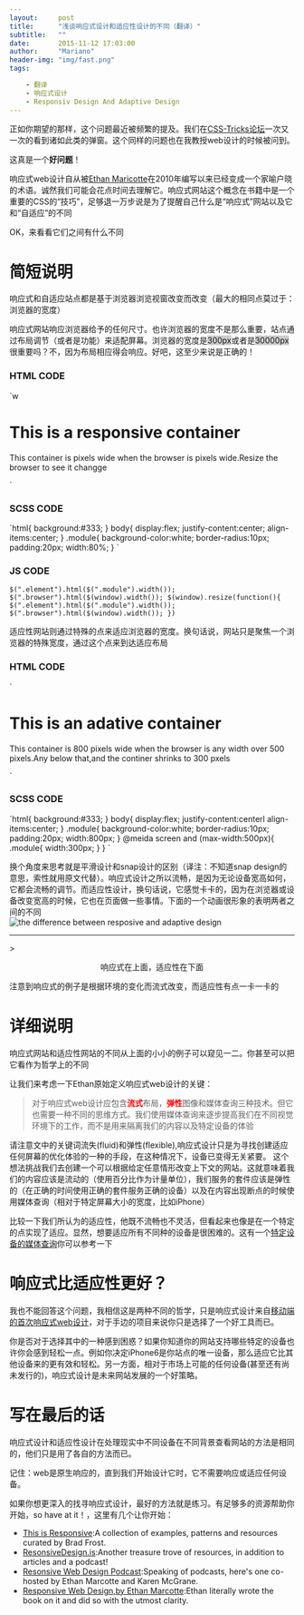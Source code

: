 ```yaml
---
layout:     post
title:      "浅谈响应式设计和适应性设计的不同（翻译）"
subtitle:   ""
date:       2015-11-12 17:03:00
author:     "Mariano"
header-img: "img/fast.png"
tags: 

    - 翻译 
    - 响应式设计
    - Responsiv Design And Adaptive Design
---    
```

  
    
正如你期望的那样，这个问题最近被频繁的提及。我们在[CSS-Tricks论坛](https://css-tricks/forums/)一次又一次的看到诸如此类的弹窗。这个同样的问题也在我教授web设计的时候被问到。


这真是一个<strong>好问题</strong>！  
  
响应式web设计自从被[Ethan Maricotte](http://alistapart.com/article/responsive-web-design)在2010年编写以来已经变成一个家喻户晓的术语。诚然我们可能会花点时间去理解它。响应式网站这个概念在书籍中是一个重要的CSS的“技巧”，足够退一万步说是为了提醒自己什么是“响应式”网站以及它和“自适应”的不同  
  
OK，来看看它们之间有什么不同  
  
<h1>简短说明</h1>  
  
响应式和自适应站点都是基于浏览器浏览视窗改变而改变（最大的相同点莫过于：浏览器的宽度）  
  
响应式网站响应浏览器给予的任何尺寸。也许浏览器的宽度不是那么重要，站点通过布局调节（或者是功能）来适配屏幕。浏览器的宽度是<span style="background-color:#ccc">300px</span>或者是<span style="background-color:#ccc">30000px</span>很重要吗？不，因为布局相应得会响应。好吧，这至少来说是正确的！  
  
<h3>HTML CODE</h3>   
  
`w<div class="module">
	<h1>This is a responsive container</h1>
	<p>This container is <span class="element"></span>pixels wide when the browser is <span class="browser"></span>pixels wide.Resize the browser to see it changge</p>
</div>`  
  
<h3>SCSS CODE </h3> 
`html{
background:#333;
}
body{
display:flex;
justify-content:center;
align-items:center;
}
.module{
background-color:white;
border-radius:10px;
padding:20px;
width:80%;
}
`  
  
<h3>JS CODE</h3>  
  
`$(".element").html($(".module").width());
$(".browser").html($(window).width());
$(window).resize(function(){
$(".element").html($(".module").width());
$(".browser").html($(window).width());
})
`  
    
适应性网站则通过特殊的点来适应浏览器的宽度。换句话说，网站只是聚焦一个浏览器的特殊宽度，通过这个点来到达适应布局  
  
<h3>HTML CODE</h3>    
`<div class="module">
	<h1>This is an adative container</h1>
	<p>This container is 800 pixels wide when the browser is any width over 500 pixels.Any below that,and the continer shrinks to 300 pxels</p>
</div>`  
  
<H3>SCSS CODE</H3>  
`html{
background:#333;
}
body{
display:flex;
justify-content:centerl
align-items:center;
}
.module{
background-color:white;
border-radius:10px;
padding:20px;
width:800px;
}
@meida screen and (max-width:500px){
	.module{
		width:300px;
	}
}
`   
  
   
换个角度来思考就是平滑设计和snap设计的区别（译注：不知道snap design的意思，索性就用原文代替）。响应式设计之所以流畅，是因为无论设备宽高如何，它都会流畅的调节。而适应性设计，换句话说，它感觉卡卡的，因为在浏览器或设备改变宽高的时候，它也在页面做一些事情。下面的一个动画很形象的表明两者之间的不同  
  ![the difference between resposive and adaptive design]({{site.baseurl}}/img/rwd-vs-adapt-example.gif)   
  <hr>
  > <p style="text-align:center">响应式在上面，适应性在下面</p>  
      
注意到响应式的例子是根据环境的变化而流式改变，而适应性有点一卡一卡的  
  
<h1>详细说明</h1> 
  
响应式网站和适应性网站的不同从上面的小小的例子可以窥见一二。你甚至可以把它看作为哲学上的不同  
  
让我们来考虑一下Ethan原始定义响应式web设计的关键：  
  
>对于响应式web设计应包含<b style="color:red">流式</b>布局，<b style="color:red">弹性</b>图像和媒体查询三种技术。但它也需要一种不同的思维方式。我们使用媒体查询来逐步提高我们在不同视觉环境下的工作，而不是用来隔离我们的内容以及特定设备的体验  
  
请注意文中的关键词流失(fluid)和弹性(flexible),响应式设计只是为寻找创建适应任何屏幕的优化体验的一种的手段，在这种情况下，设备已变得无关紧要。 这个想法挑战我们去创建一个可以根据给定任意情形改变上下文的网站。这就意味着我们的内容应该是流动的（使用百分比作为计量单位），我们服务的套件应该是弹性的（在正确的时间使用正确的套件服务正确的设备）以及在内容出现断点的时候使用媒体查询（相对于特定屏幕大小的宽度，比如iPhone）  
  
 比较一下我们所认为的适应性，他既不流畅也不灵活，但看起来也像是在一个特定的点实现了适应。显然，想要适应所有不同种的设备是很困难的。这有一个[特定设备的媒体查询](https://css-tricks.com/snippets/css/media-queries-for-standard-devices/)你可以参考一下  
   
     
<h1>响应式比适应性更好？</h1>    
  
我也不能回答这个问题，我相信这是两种不同的哲学，只是响应式设计来自[移动端的首次响应式web设计](https://responsivedesign.is/strategy/page-layout/mobile-first)，对于手边的项目来说你只是选择了一个好工具而已。  
  
你是否对于选择其中的一种感到困惑？如果你知道你的网站支持哪些特定的设备也许你会感到轻松一点。例如你决定iPhone6是你站点的唯一设备，那么适应它比其他设备来的更有效和轻松。另一方面，相对于市场上可能的任何设备(甚至还有尚未发行的)，响应式设计是未来网站发展的一个好策略。  
  
<h1>写在最后的话</h1>  
 响应式设计和适应性设计在处理现实中不同设备在不同背景查看网站的方法是相同的，他们只是用了各自的方法而已。  
   
记住：web是原生响应的，直到我们开始设计它时，它不需要响应或适应任何设备。  
  
如果你想更深入的找寻响应式设计，最好的方法就是练习。有足够多的资源帮助你开始，so have at it！，这里有几个让你开始：  
  
* [This is Responsive](http://bradfrost.github.io/this-is-responsive/):A collection of examples, patterns and resources curated by Brad Frost.
* [ResonsiveDesign.is](https://responsivedesign.is/):Another treasure trove of resources, in addition to articles and a podcast!
* [Resonsive Web Design Podcast](http://responsivewebdesign.com/podcast/):Speaking of podcasts, here's one co-hosted by Ethan Marcotte and Karen McGrane.
* [Responsive Web Design,by Ethan Marcotte](http://abookapart.com/products/responsive-web-design):Ethan literally wrote the book on it and did so with the utmost clarity.

  
 